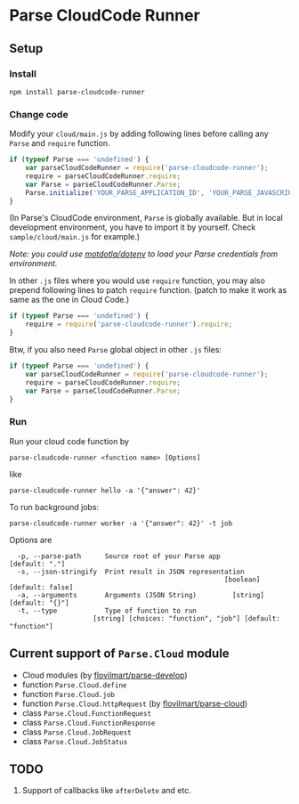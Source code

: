 # Parse CloudCode Runner

## Setup

### Install
```
npm install parse-cloudcode-runner
```

### Change code
Modify your `cloud/main.js` by adding following lines before calling any `Parse` and `require` function.
```javascript
if (typeof Parse === 'undefined') {
    var parseCloudCodeRunner = require('parse-cloudcode-runner');
    require = parseCloudCodeRunner.require;
    var Parse = parseCloudCodeRunner.Parse;
    Parse.initialize('YOUR_PARSE_APPLICATION_ID', 'YOUR_PARSE_JAVASCRIPT_KEY');
}
```
(In Parse's CloudCode environment, `Parse` is globally available. But in local development environment,
you have to import it by yourself. Check `sample/cloud/main.js` for example.)

_Note: you could use [motdotla/dotenv](https://github.com/motdotla/dotenv)
to load your Parse credentials from environment._

In other `.js` files where you would use `require` function, you may also prepend following lines to
patch `require` function. (patch to make it work as same as the one in Cloud Code.)
```javascript
if (typeof Parse === 'undefined') {
    require = require('parse-cloudcode-runner').require;
}
```

Btw, if you also need `Parse` global object in other `.js` files:
```javascript
if (typeof Parse === 'undefined') {
    var parseCloudCodeRunner = require('parse-cloudcode-runner');
    require = parseCloudCodeRunner.require;
    var Parse = parseCloudCodeRunner.Parse;
}
```

### Run
Run your cloud code function by
```
parse-cloudcode-runner <function name> [Options]
```
like
```
parse-cloudcode-runner hello -a '{"answer": 42}'
```

To run background jobs:
```
parse-cloudcode-runner worker -a '{"answer": 42}' -t job
```

Options are
```
  -p, --parse-path      Source root of your Parse app             [default: "."]
  -s, --json-stringify  Print result in JSON representation
                                                      [boolean] [default: false]
  -a, --arguments       Arguments (JSON String)         [string] [default: "{}"]
  -t, --type            Type of function to run
                     [string] [choices: "function", "job"] [default: "function"]
```

## Current support of `Parse.Cloud` module

* Cloud modules (by [flovilmart/parse-develop](https://github.com/flovilmart/parse-develop))
* function `Parse.Cloud.define`
* function `Parse.Cloud.job`
* function `Parse.Cloud.httpRequest` (by [flovilmart/parse-cloud](https://github.com/flovilmart/parse-cloud))
* class `Parse.Cloud.FunctionRequest`
* class `Parse.Cloud.FunctionResponse`
* class `Parse.Cloud.JobRequest`
* class `Parse.Cloud.JobStatus`

## TODO

1. Support of callbacks like `afterDelete` and etc.
